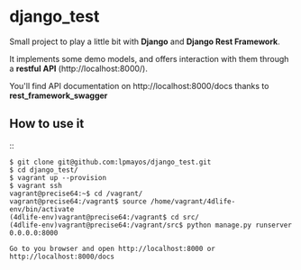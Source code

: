django_test
===========

Small project to play a little bit with **Django** and **Django Rest Framework**.

It implements some demo models, and offers interaction with them through a **restful API** (http://localhost:8000/).

You'll find API documentation on http://localhost:8000/docs thanks to **rest_framework_swagger**


How to use it
-------------

::
  
    $ git clone git@github.com:lpmayos/django_test.git
    $ cd django_test/
    $ vagrant up --provision
    $ vagrant ssh
    vagrant@precise64:~$ cd /vagrant/
    vagrant@precise64:/vagrant$ source /home/vagrant/4dlife-env/bin/activate
    (4dlife-env)vagrant@precise64:/vagrant$ cd src/
    (4dlife-env)vagrant@precise64:/vagrant/src$ python manage.py runserver 0.0.0.0:8000
    
    Go to you browser and open http://localhost:8000 or http://localhost:8000/docs
